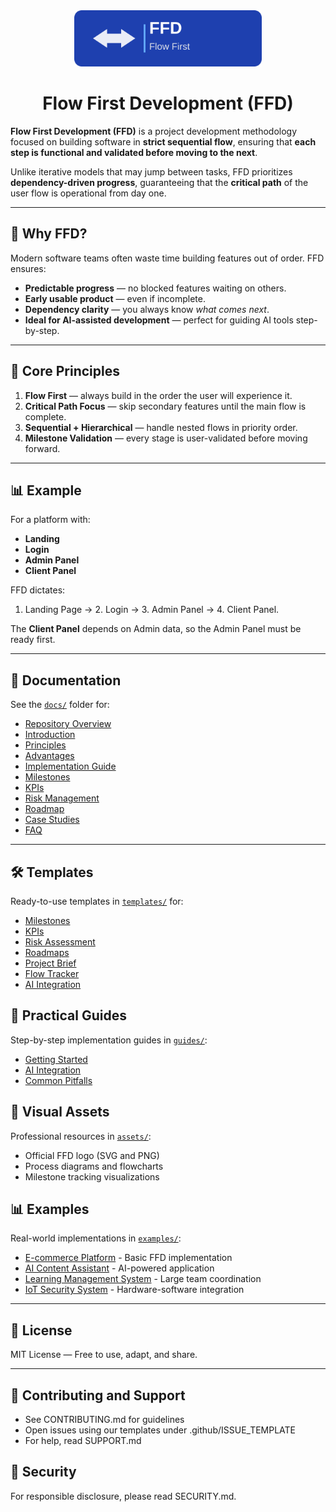 <div align="center">
  <img src="assets/ffd-logo.svg" alt="Flow First Development Logo" width="300">

  # Flow First Development (FFD)
</div>

**Flow First Development (FFD)** is a project development methodology focused on building software in **strict sequential flow**, ensuring that **each step is functional and validated before moving to the next**.

Unlike iterative models that may jump between tasks, FFD prioritizes **dependency-driven progress**, guaranteeing that the **critical path** of the user flow is operational from day one.

---

## 🚀 Why FFD?
Modern software teams often waste time building features out of order.
FFD ensures:
- **Predictable progress** — no blocked features waiting on others.
- **Early usable product** — even if incomplete.
- **Dependency clarity** — you always know *what comes next*.
- **Ideal for AI-assisted development** — perfect for guiding AI tools step-by-step.

---

## 🔹 Core Principles
1. **Flow First** — always build in the order the user will experience it.
2. **Critical Path Focus** — skip secondary features until the main flow is complete.
3. **Sequential + Hierarchical** — handle nested flows in priority order.
4. **Milestone Validation** — every stage is user-validated before moving forward.

---

## 📊 Example
For a platform with:
- **Landing**
- **Login**
- **Admin Panel**
- **Client Panel**

FFD dictates:
1. Landing Page → 2. Login → 3. Admin Panel → 4. Client Panel.

The **Client Panel** depends on Admin data, so the Admin Panel must be ready first.

---

## 📂 Documentation
See the [`docs/`](docs/) folder for:
- [Repository Overview](docs/00-overview.md)
- [Introduction](docs/01-introduction.md)
- [Principles](docs/02-principles.md)
- [Advantages](docs/03-advantages.md)
- [Implementation Guide](docs/04-implementation.md)
- [Milestones](docs/05-milestones.md)
- [KPIs](docs/06-kpi-metrics.md)
- [Risk Management](docs/07-risk-mgmt.md)
- [Roadmap](docs/08-roadmap.md)
- [Case Studies](docs/09-case-studies.md)
- [FAQ](docs/10-faq.md)

---

## 🛠 Templates
Ready-to-use templates in [`templates/`](templates/) for:
- [Milestones](templates/milestone-template.md)
- [KPIs](templates/kpi-template.md)
- [Risk Assessment](templates/risk-template.md)
- [Roadmaps](templates/roadmap-template.md)
- [Project Brief](templates/project-brief-template.md)
- [Flow Tracker](templates/flow-tracker-template.md)
- [AI Integration](templates/ai-integration-template.md)

## 📖 Practical Guides
Step-by-step implementation guides in [`guides/`](guides/):
- [Getting Started](guides/getting-started.md)
- [AI Integration](guides/integrating-ai.md)
- [Common Pitfalls](guides/common-pitfalls.md)

## 🎨 Visual Assets
Professional resources in [`assets/`](assets/):
- Official FFD logo (SVG and PNG)
- Process diagrams and flowcharts
- Milestone tracking visualizations

## 📊 Examples
Real-world implementations in [`examples/`](examples/):
- [E-commerce Platform](examples/nimaproject/) - Basic FFD implementation
- [AI Content Assistant](examples/ai-app/) - AI-powered application
- [Learning Management System](examples/web-platform/) - Large team coordination
- [IoT Security System](examples/hardware-prototype/) - Hardware-software integration

---

## 📜 License
MIT License — Free to use, adapt, and share.

---

## 🤝 Contributing and Support
- See CONTRIBUTING.md for guidelines
- Open issues using our templates under .github/ISSUE_TEMPLATE
- For help, read SUPPORT.md

## 🔐 Security
For responsible disclosure, please read SECURITY.md.


